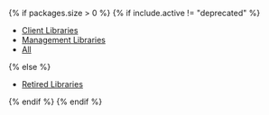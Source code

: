 {% if packages.size > 0 %}
{% if include.active != "deprecated" %}
<ul class="nav nav-tabs">
  <li class="nav-item {% if include.active == 'client' %}active{% endif %}">
    <a class="nav-link" href="{{ site.baseurl }}/releases/latest/{{ include.lang }}.html">Client Libraries</a>
  </li>
  <li class="nav-item {% if include.active == 'mgmt' %}active{% endif %}">
    <a class="nav-link" href="{{ site.baseurl }}/releases/latest/mgmt/{{ include.lang }}.html">Management Libraries</a>
  </li>
  <li class="nav-item {% if include.active == 'all' %}active{% endif %}">
    <a class="nav-link" href="{{ site.baseurl }}/releases/latest/all/{{ include.lang }}.html">All</a>
  </li>
</ul>
{% else %}
<ul class="nav nav-tabs">
  <li class="nav-item active">
    <a class="nav-link" href="{{ site.baseurl }}/releases/deprecated/{{ include.lang }}.html">Retired Libraries</a>
  </li>
</ul>
{% endif %}
{% endif %}